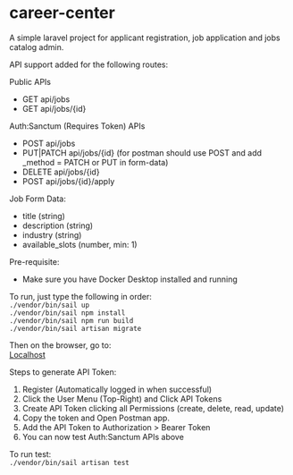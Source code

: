 # career-center

A simple laravel project for applicant registration, job application and jobs catalog admin.

API support added for the following routes:

Public APIs

- GET api/jobs
- GET api/jobs/{id}

Auth:Sanctum (Requires Token) APIs

- POST api/jobs
- PUT|PATCH api/jobs/{id} (for postman should use POST and add \_method = PATCH or PUT in form-data)
- DELETE api/jobs/{id}
- POST api/jobs/{id}/apply

Job Form Data:

- title (string)
- description (string)
- industry (string)
- available_slots (number, min: 1)

Pre-requisite:  
- Make sure you have Docker Desktop installed and running

To run, just type the following in order:  
`./vendor/bin/sail up`  
`./vendor/bin/sail npm install`  
`./vendor/bin/sail npm run build`  
`./vendor/bin/sail artisan migrate`

Then on the browser, go to:  
[Localhost](http://localhost)

Steps to generate API Token:

1. Register (Automatically logged in when successful)
2. Click the User Menu (Top-Right) and Click API Tokens
3. Create API Token clicking all Permissions (create, delete, read, update)
4. Copy the token and Open Postman app.
5. Add the API Token to Authorization > Bearer Token
6. You can now test Auth:Sanctum APIs above

To run test:  
`./vendor/bin/sail artisan test`

